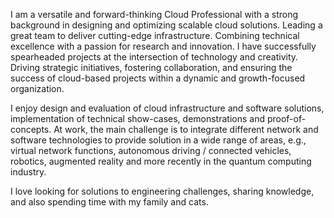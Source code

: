 I am a versatile and forward-thinking Cloud Professional with a strong background in designing and optimizing scalable cloud solutions. Leading a great team to deliver cutting-edge infrastructure. Combining technical excellence with a passion for research and innovation. I have successfully spearheaded projects at the intersection of technology and creativity. Driving strategic initiatives, fostering collaboration, and ensuring the success of cloud-based projects within a dynamic and growth-focused organization.

I enjoy design and evaluation of cloud infrastructure and software solutions, implementation of technical show-cases, demonstrations and proof-of-concepts. At work, the main challenge is to integrate different network and software technologies to provide solution in a wide range of areas, e.g., virtual network functions, autonomous driving / connected vehicles, robotics, augmented reality and more recently in the quantum computing industry.

I love looking for solutions to engineering challenges, sharing knowledge, and also spending time with my family and cats.